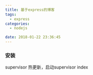 ```yaml
---
title: 基于express的博客
tags:
  - express
categories:
  - nodejs

date: 2018-01-22 23:36:45
---
```


### 安装

supervisor 热更新，启动supervisor index